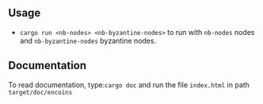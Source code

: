 ## Usage
 - `cargo run <nb-nodes> <nb-byzantine-nodes>` to run with `nb-nodes` nodes and `nb-byzantine-nodes` byzantine nodes.

## Documentation
To read documentation, type:`cargo doc` and run the file `index.html` in path `target/doc/encoins`